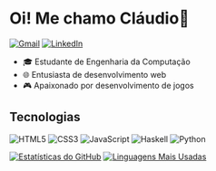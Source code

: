 
<h1>Oi! Me chamo Cláudio👋</h1>

[![Gmail](https://img.shields.io/badge/Gmail-D14836?style=for-the-badge&logo=gmail&logoColor=white)](mailto:claudiostn26@gmail.com)
[![LinkedIn](https://img.shields.io/badge/linkedin-%230077B5.svg?style=for-the-badge&logo=linkedin&logoColor=white)](https://www.linkedin.com/in/claudiostn/)

- 🎓 Estudante de Engenharia da Computação
- 🌐 Entusiasta de desenvolvimento web
- 🎮 Apaixonado por desenvolvimento de jogos

## Tecnologias
![HTML5](https://img.shields.io/badge/html5-%23E34F26.svg?style=for-the-badge&logo=html5&logoColor=white)
![CSS3](https://img.shields.io/badge/css3-%231572B6.svg?style=for-the-badge&logo=css3&logoColor=white)
![JavaScript](https://img.shields.io/badge/javascript-%23323330.svg?style=for-the-badge&logo=javascript&logoColor=%23F7DF1E)
![Haskell](https://img.shields.io/badge/Haskell-5e5086?style=for-the-badge&logo=haskell&logoColor=white)
![Python](https://img.shields.io/badge/python-3670A0?style=for-the-badge&logo=python&logoColor=ffdd54)

[![Estatísticas do GitHub](https://github-readme-stats.vercel.app/api?username=claudiostn&show_icons=true&theme=blue-white)](ttps://github.com/anuraghazra/github-readme-stats)
[![Linguagens Mais Usadas](https://github-readme-stats.vercel.app/api/top-langs/?username=claudiostn&theme=blue-white)](ttps://github.com/anuraghazra/github-readme-stats)

